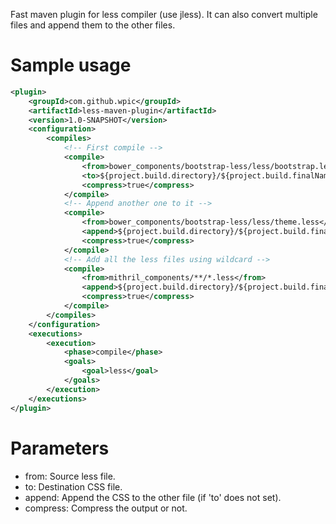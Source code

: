 Fast maven plugin for less compiler (use jless). It can also convert multiple files and append them to the other files.

# Sample usage

```xml
<plugin>
    <groupId>com.github.wpic</groupId>
    <artifactId>less-maven-plugin</artifactId>
    <version>1.0-SNAPSHOT</version>
    <configuration>
        <compiles>
            <!-- First compile -->
            <compile>
                <from>bower_components/bootstrap-less/less/bootstrap.less</from>
                <to>${project.build.directory}/${project.build.finalName}/bower_components/bootstrap-less/less/bootstrap.css</to>
                <compress>true</compress>
            </compile>
            <!-- Append another one to it -->
            <compile>
                <from>bower_components/bootstrap-less/less/theme.less</from>
                <append>${project.build.directory}/${project.build.finalName}/bower_components/bootstrap-less/less/bootstrap.css</append>
                <compress>true</compress>
            </compile>
            <!-- Add all the less files using wildcard -->
            <compile>
                <from>mithril_components/**/*.less</from>
                <append>${project.build.directory}/${project.build.finalName}/bower_components/bootstrap-less/less/bootstrap.css</append>
                <compress>true</compress>
            </compile>
        </compiles>
    </configuration>
    <executions>
        <execution>
            <phase>compile</phase>
            <goals>
                <goal>less</goal>
            </goals>
        </execution>
    </executions>
</plugin>
```

# Parameters

* from: Source less file.
* to: Destination CSS file.
* append: Append the CSS to the other file (if 'to' does not set).
* compress: Compress the output or not.